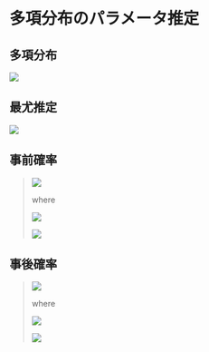 # 多項分布のパラメータ推定

## 多項分布

![](https://latex.codecogs.com/gif.latex?p(\boldsymbol{x}|\boldsymbol{\theta})=\prod_{j=1}^m\theta_{j}^{r_j})

## 最尤推定

![](https://latex.codecogs.com/gif.latex?\hat{\theta_{j}}&space;=&space;\dfrac{r_j}{n})

## 事前確率

> 
> ![](https://latex.codecogs.com/gif.latex?p(\boldsymbol{\theta})&space;=&space;\dfrac{1}{B(\boldsymbol{\alpha})}\prod_{j=1}^{m}\theta_j^{\alpha_j&space;-1})
> 
> where
> 
> ![](https://latex.codecogs.com/gif.latex?B(\boldsymbol{\alpha})&space;=&space;\dfrac{\Pi_{j=1}^{m}\Gamma(\alpha_j)}{\Gamma(\Sigma_{j=1}^m\alpha_j)})
> 
> ![](https://latex.codecogs.com/gif.latex?\boldsymbol{\alpha}&space;=&space;\alpha_1,\cdots,\alpha_j,\cdots,\alpha_m)

## 事後確率

> 
> ![](https://latex.codecogs.com/gif.latex?p(\boldsymbol{\theta}|\boldsymbol{x})=\dfrac{1}{B(\boldsymbol{\alpha'})}\prod_{j=1}^{m}\theta_j^{\alpha_j'-1})
> 
> where
> 
> ![](https://latex.codecogs.com/gif.latex?\boldsymbol{\alpha'}&space;=&space;\alpha_1',\cdots,\alpha_j',\cdots,\alpha_m')
> 
> ![](https://latex.codecogs.com/gif.latex?\alpha_{j}'&space;=&space;\alpha_j+r_j)
> 
